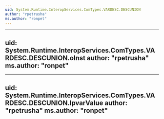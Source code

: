 ```yaml
---
uid: System.Runtime.InteropServices.ComTypes.VARDESC.DESCUNION
author: "rpetrusha"
ms.author: "ronpet"
---
```


---
uid: System.Runtime.InteropServices.ComTypes.VARDESC.DESCUNION.oInst
author: "rpetrusha"
ms.author: "ronpet"
---

---
uid: System.Runtime.InteropServices.ComTypes.VARDESC.DESCUNION.lpvarValue
author: "rpetrusha"
ms.author: "ronpet"
---
